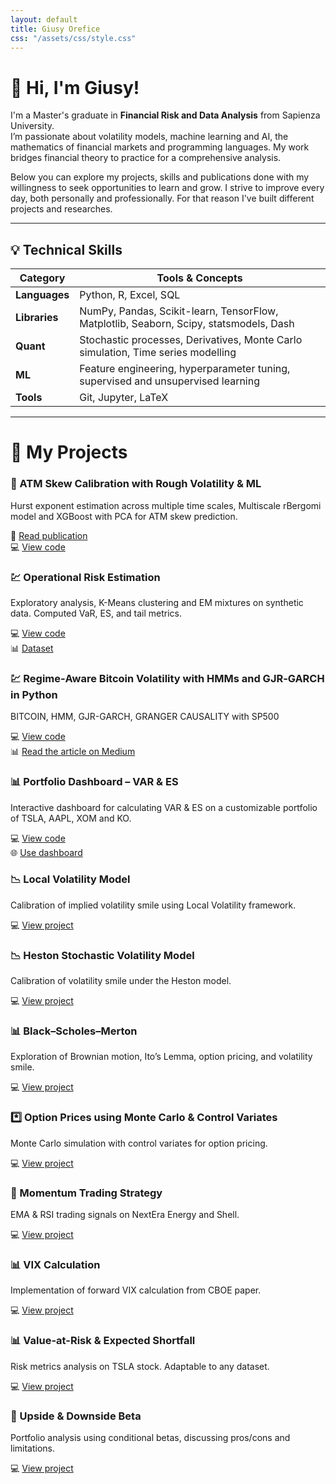 ```yaml
---
layout: default
title: Giusy Orefice
css: "/assets/css/style.css"
---
```


# 👋 Hi, I'm Giusy!

I'm a Master's graduate in **Financial Risk and Data Analysis** from Sapienza University.  
I’m passionate about volatility models, machine learning and AI, the mathematics of financial markets and programming languages. My work bridges financial theory to practice for a comprehensive analysis.

Below you can explore my projects, skills and publications done with my willingness to seek opportunities to learn and grow. I strive to improve every day, both personally and professionally. For that reason I've built different projects and researches.

---

## 💡 Technical Skills

| Category       | Tools & Concepts |
|----------------|------------------|
| **Languages**  | Python, R, Excel, SQL|
| **Libraries**  | NumPy, Pandas, Scikit-learn, TensorFlow, Matplotlib, Seaborn, Scipy, statsmodels, Dash|
| **Quant**      | Stochastic processes, Derivatives, Monte Carlo simulation, Time series modelling |
| **ML**         | Feature engineering, hyperparameter tuning, supervised and unsupervised learning |
| **Tools**      | Git, Jupyter, LaTeX |

---

# 🚀 My Projects

<div class="projects-grid">

<div class="project-card">
<h3>🧠 ATM Skew Calibration with Rough Volatility & ML</h3>
<p>Hurst exponent estimation across multiple time scales, Multiscale rBergomi model and XGBoost with PCA for ATM skew prediction.</p>
📄 <a href="https://papers.ssrn.com/sol3/papers.cfm?abstract_id=5369191" target="_blank">Read publication</a><br>
💻 <a href="https://github.com/yukigiusy/My-researches/blob/main/Thesis.ipynb" target="_blank">View code</a>
</div>

<div class="project-card">
<h3>💹 Operational Risk Estimation</h3>
<p>Exploratory analysis, K-Means clustering and EM mixtures on synthetic data. Computed VaR, ES, and tail metrics.</p>
💻 <a href="https://github.com/yukigiusy/My-researches/blob/main/Operational_risk_estimation.ipynb" target="_blank">View code</a><br>
📊 <a href="https://github.com/yukigiusy/My-researches/blob/main/operational_risk_full.csv" target="_blank">Dataset</a>
</div>

<div class="project-card">
<h3>💹 Regime‑Aware Bitcoin Volatility with HMMs and GJR‑GARCH in Python </h3>
<p>BITCOIN, HMM, GJR-GARCH, GRANGER CAUSALITY with SP500</p>
💻 <a href="https://github.com/yukigiusy/My-researches/blob/main/Bitcoin_analysis.ipynb" target="_blank">View code</a><br>
📊 <a href="https://medium.com/@oreficegiusy01/regime-aware-bitcoin-volatility-with-hmms-and-gjr-garch-in-python-99e09ce7bd35" target="_blank">Read the article on Medium</a>
</div>

<div class="project-card">
<h3>📊 Portfolio Dashboard – VAR & ES</h3>
<p>Interactive dashboard for calculating VAR & ES on a customizable portfolio of TSLA, AAPL, XOM and KO.</p>
💻 <a href="https://github.com/yukigiusy/Dashboards/blob/main/VAR_and_ES_dashboard%20(1).ipynb" target="_blank">View code</a><br>
🌐 <a href="https://518279d1c2d8.ngrok-free.app/" target="_blank">Use dashboard</a>
</div>

<div class="project-card">
<h3>📉 Local Volatility Model</h3>
<p>Calibration of implied volatility smile using Local Volatility framework.</p>
💻 <a href="https://github.com/yukigiusy/My-researches/blob/main/Local_volatility.ipynb" target="_blank">View project</a>
</div>

<div class="project-card">
<h3>📉 Heston Stochastic Volatility Model</h3>
<p>Calibration of volatility smile under the Heston model.</p>
💻 <a href="https://github.com/yukigiusy/My-researches/blob/main/Stochastic_volatility%20(1).ipynb" target="_blank">View project</a>
</div>

<div class="project-card">
<h3>📊 Black–Scholes–Merton</h3>
<p>Exploration of Brownian motion, Ito’s Lemma, option pricing, and volatility smile.</p>
💻 <a href="https://github.com/yukigiusy/My-researches/blob/main/BSM_diving_into_Brownian_motion%2C_Ito's_lemma_and_stock_prices.ipynb" target="_blank">View project</a>
</div>

<div class="project-card">
<h3>*️⃣ Option Prices using Monte Carlo & Control Variates</h3>
<p>Monte Carlo simulation with control variates for option pricing.</p>
💻 <a href="https://github.com/yukigiusy/My-researches/blob/main/Final_Options_pricing.ipynb" target="_blank">View project</a>
</div>

<div class="project-card">
<h3>🌸 Momentum Trading Strategy</h3>
<p>EMA & RSI trading signals on NextEra Energy and Shell.</p>
💻 <a href="https://github.com/yukigiusy/My-researches/blob/main/Momentum_energy_markets.ipynb" target="_blank">View project</a>
</div>

<div class="project-card">
<h3>📊 VIX Calculation</h3>
<p>Implementation of forward VIX calculation from CBOE paper.</p>
💻 <a href="https://github.com/yukigiusy/My-researches/blob/main/modelling_vix.ipynb" target="_blank">View project</a>
</div>

<div class="project-card">
<h3>📊 Value-at-Risk & Expected Shortfall</h3>
<p>Risk metrics analysis on TSLA stock. Adaptable to any dataset.</p>
💻 <a href="https://github.com/yukigiusy/My-researches/blob/main/VAR_%20(1).ipynb" target="_blank">View project</a>
</div>

<div class="project-card">
<h3>🧪 Upside & Downside Beta</h3>
<p>Portfolio analysis using conditional betas, discussing pros/cons and limitations.</p>
💻 <a href="https://github.com/yukigiusy/University-projects/blob/main/Upside_and_downside_beta.ipynb" target="_blank">View project</a>
</div>

</div>
